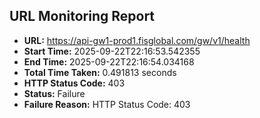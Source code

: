 ## URL Monitoring Report

- **URL:** https://api-gw1-prod1.fisglobal.com/gw/v1/health
- **Start Time:** 2025-09-22T22:16:53.542355
- **End Time:** 2025-09-22T22:16:54.034168
- **Total Time Taken:** 0.491813 seconds
- **HTTP Status Code:** 403
- **Status:** Failure
- **Failure Reason:** HTTP Status Code: 403

